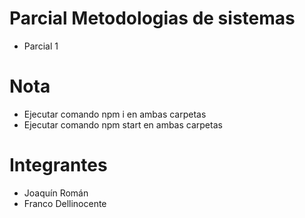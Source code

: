 # Parcial Metodologias de sistemas
 - Parcial 1
# Nota
- Ejecutar comando npm i en ambas carpetas
- Ejecutar comando npm start en ambas carpetas
# Integrantes
- Joaquín Román
- Franco Dellinocente
